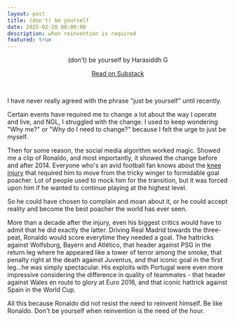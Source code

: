 ```yaml
---
layout: post
title: (don't) be yourself
date: 2025-02-28 00:00:00
description: when reinvention is required
featured: true
---
```


<center> <div class="substack-post-embed"><p lang="en">(don’t) be yourself by Harasiddh G</p><p></p><a data-post-link href="https://monkofalltrades.substack.com/p/reinventing-yourself">Read on Substack</a></div><script async src="https://substack.com/embedjs/embed.js" charset="utf-8"></script> </center>

<p>&nbsp;</p>

I have never really agreed with the phrase "just be yourself" until recently.

Certain events have required me to change a lot about the way I operate and live, and NGL, I struggled with the change. I used to keep wondering "Why me?" or "Why do I need to change?" because I felt the urge to just be myself.

Then for some reason, the social media algorithm worked magic. Showed me a clip of Ronaldo, and most importantly, it showed the change before and after 2014. Everyone who's an avid football fan knows about the [knee injury](https://www.sportbible.com/football/cristiano-ronaldo-has-an-injury-condition-with-no-cure-20220417) that required him to move from the tricky winger to formidable goal poacher. Lot of people used to mock him for the transition, but it was forced upon him if he wanted to continue playing at the highest level.

So he could have chosen to complain and moan about it, or he could accept reality and become the best poacher the world has ever seen. 

More than a decade after the injury, even his biggest critics would have to admit that he did exactly the latter. Driving Real Madrid towards the three-peat, Ronaldo would score everytime they needed a goal. The hattricks against Wolfsburg, Bayern and Atlético, that header against PSG in the return leg where he appeared like a tower of terror among the smoke, that penalty right at the death against Juventus, and that iconic goal in the first leg...he was simply spectacular. His exploits with Portugal were even more impressive considering the difference in quality of teammates - that header against Wales en route to glory at Euro 2016, and that iconic hattrick against Spain in the World Cup. 

All this because Ronaldo did not resist the need to reinvent himself. Be like Ronaldo. Don't be yourself when reinvention is the need of the hour.